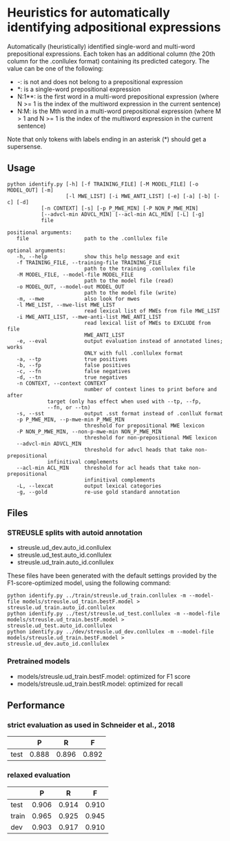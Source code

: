 # Heuristics for automatically identifying adpositional expressions

Automatically (heuristically) identified single-word and multi-word prepositional expressions.
Each token has an additional column (the 20th column for the .conllulex format) containing its predicted category.
The value can be one of the following:
* -: is not and does not belong to a prepositional expression
* *: is a single-word prepositional expression
* N:1**: is the first word in a multi-word prepositional expression (where N >= 1 is the index of the multiword expression in the current sentence)
* N:M: is the Mth word in a multi-word prepositional expression (where M > 1 and N >= 1 is the index of the multiword expression in the current sentence)

Note that only tokens with labels ending in an asterisk (*) should get a supersense.

## Usage
```
python identify.py [-h] [-f TRAINING_FILE] [-M MODEL_FILE] [-o MODEL_OUT] [-m]
                   [-l MWE_LIST] [-i MWE_ANTI_LIST] [-e] [-a] [-b] [-c] [-d]
		   [-n CONTEXT] [-s] [-p P_MWE_MIN] [-P NON_P_MWE_MIN]
		   [--advcl-min ADVCL_MIN] [--acl-min ACL_MIN] [-L] [-g]
		   file
```
```
positional arguments:
   file                  path to the .conllulex file

optional arguments:
   -h, --help            show this help message and exit
   -f TRAINING_FILE, --training-file TRAINING_FILE
                         path to the training .conllulex file
   -M MODEL_FILE, --model-file MODEL_FILE
                         path to the model file (read)
   -o MODEL_OUT, --model-out MODEL_OUT
                         path to the model file (write)
   -m, --mwe             also look for mwes
   -l MWE_LIST, --mwe-list MWE_LIST
                         read lexical list of MWEs from file MWE_LIST
   -i MWE_ANTI_LIST, --mwe-anti-list MWE_ANTI_LIST
                         read lexical list of MWEs to EXCLUDE from file
                         MWE_ANTI_LIST
   -e, --eval            output evaluation instead of annotated lines; works
                         ONLY with full .conllulex format
   -a, --tp              true positives
   -b, --fp              false positives
   -c, --fn              false negatives
   -d, --tn              true negatives
   -n CONTEXT, --context CONTEXT
                         number of context lines to print before and after
			 target (only has effect when used with --tp, --fp,
			 --fn, or --tn)
   -s, --sst             output .sst format instead of .conlluX format
   -p P_MWE_MIN, --p-mwe-min P_MWE_MIN
                         threshold for prepositional MWE lexicon
   -P NON_P_MWE_MIN, --non-p-mwe-min NON_P_MWE_MIN
                         threshold for non-prepositional MWE lexicon
   --advcl-min ADVCL_MIN
                         threshold for advcl heads that take non-prepositional
			 infinitival complements
   --acl-min ACL_MIN     threshold for acl heads that take non-prepositional
                         infinitival complements
   -L, --lexcat          output lexical categories
   -g, --gold            re-use gold standard annotation

```

## Files

### STREUSLE splits with autoid annotation

* streusle.ud_dev.auto_id.conllulex
* streusle.ud_test.auto_id.conllulex
* streusle.ud_train.auto_id.conllulex

These files have been generated with the default settings provided by the F1-score-optimized model, using the following command:

```
python identify.py ../train/streusle.ud_train.conllulex -m --model-file models/streusle.ud_train.bestF.model > streusle.ud_train.auto_id.conllulex
python identify.py ../test/streusle.ud_test.conllulex -m --model-file models/streusle.ud_train.bestF.model > streusle.ud_test.auto_id.conllulex
python identify.py ../dev/streusle.ud_dev.conllulex -m --model-file models/streusle.ud_train.bestF.model > streusle.ud_dev.auto_id.conllulex
```

### Pretrained models

* models/streusle.ud_train.bestF.model: optimized for F1 score
* models/streusle.ud_train.bestR.model: optimized for recall


## Performance

### strict evaluation as used in Schneider et al., 2018

|       | P     | R     | F     |
|:----  |:-----:|:-----:|:-----:|
| test  | 0.888 | 0.896 | 0.892 |

### relaxed evaluation

|       | P     | R     | F     |
|:----  |:-----:|:-----:|:-----:|
| test  | 0.906 | 0.914 | 0.910 |
| train | 0.965 | 0.925 | 0.945 |
| dev   | 0.903 | 0.917 | 0.910 |
